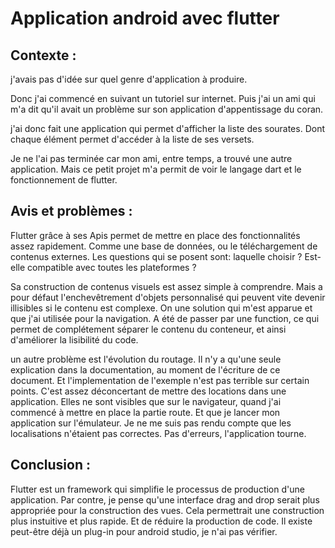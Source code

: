 # Application android avec flutter

## Contexte :


j'avais pas d'idée sur quel genre d'application à produire.

Donc j'ai commencé en suivant un tutoriel sur internet. Puis j'ai un ami qui m'a dit qu'il avait un problème sur son application d'appentissage du coran.

j'ai donc fait une application qui permet d'afficher la liste des sourates. Dont chaque élément permet d'accéder à la liste
de ses versets.

Je ne l'ai pas terminée car mon ami, entre temps, a trouvé une autre application. Mais ce petit projet m'a permit de voir le langage
dart et le fonctionnement de flutter.


## Avis et problèmes :

Flutter grâce à ses Apis permet de mettre en place des fonctionnalités assez rapidement. Comme une base de données, ou le téléchargement de contenus externes. Les questions qui se posent sont: laquelle choisir ? Est-elle compatible avec toutes les plateformes ?

Sa construction de contenus visuels est assez simple à comprendre. Mais a pour défaut l'enchevêtrement d'objets personnalisé qui peuvent vite devenir illisibles si le contenu est complexe. On une solution qui m'est apparue et que j'ai utilisée pour la navigation. A été de passer par une function, ce qui permet de complétement séparer le contenu du conteneur, et ainsi d'améliorer la lisibilité du code.

un autre problème est l'évolution du routage. Il n'y a qu'une seule explication dans la documentation, au moment de l'écriture de ce document. Et l'implementation de l'exemple n'est pas terrible sur certain points. C'est assez déconcertant de mettre des locations
dans une application. Elles ne sont visibles que sur le navigateur, quand j'ai commencé à mettre en place la partie route. Et que je lancer mon application sur l'émulateur. Je ne me suis pas rendu compte que les localisations n'étaient pas correctes.
Pas d'erreurs, l'application tourne.

## Conclusion :

Flutter est un framework qui simplifie le processus de production d'une application. Par contre, je pense qu'une interface drag and 
drop serait plus appropriée pour la construction des vues. Cela permettrait une construction plus instuitive et plus rapide.
Et de réduire la production de code. Il existe peut-être déjà un plug-in pour android studio, je n'ai pas vérifier.


